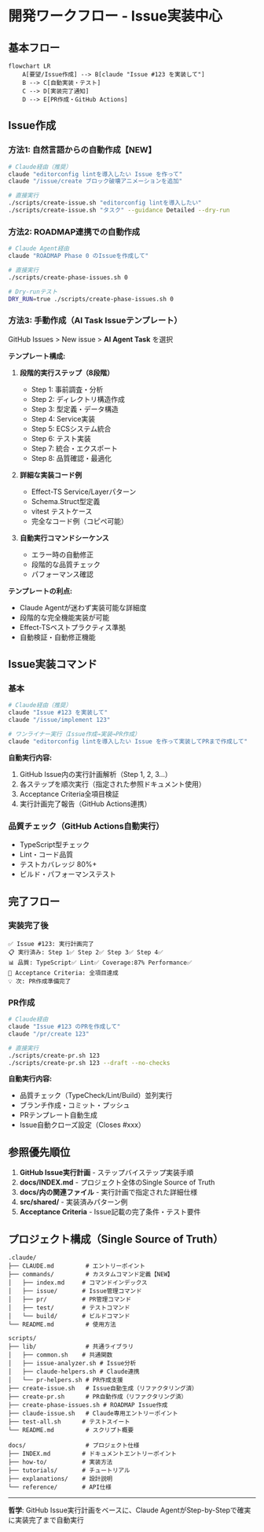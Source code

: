 # 開発ワークフロー - Issue実装中心
## 基本フロー

```mermaid
flowchart LR
    A[要望/Issue作成] --> B[claude "Issue #123 を実装して"]
    B --> C[自動実装・テスト]
    C --> D[実装完了通知]
    D --> E[PR作成・GitHub Actions]
```

## Issue作成
### 方法1: 自然言語からの自動作成【NEW】

```bash
# Claude経由（推奨）
claude "editorconfig lintを導入したい Issue を作って"
claude "/issue/create ブロック破壊アニメーションを追加"

# 直接実行
./scripts/create-issue.sh "editorconfig lintを導入したい"
./scripts/create-issue.sh "タスク" --guidance Detailed --dry-run
```

### 方法2: ROADMAP連携での自動作成

```bash
# Claude Agent経由
claude "ROADMAP Phase 0 のIssueを作成して"

# 直接実行
./scripts/create-phase-issues.sh 0

# Dry-runテスト
DRY_RUN=true ./scripts/create-phase-issues.sh 0
```

### 方法3: 手動作成（AI Task Issueテンプレート）

GitHub Issues > New issue > **AI Agent Task** を選択

**テンプレート構成:**
1. **段階的実行ステップ（8段階）**
   - Step 1: 事前調査・分析
   - Step 2: ディレクトリ構造作成
   - Step 3: 型定義・データ構造
   - Step 4: Service実装
   - Step 5: ECSシステム統合
   - Step 6: テスト実装
   - Step 7: 統合・エクスポート
   - Step 8: 品質確認・最適化

2. **詳細な実装コード例**
   - Effect-TS Service/Layerパターン
   - Schema.Struct型定義
   - vitest テストケース
   - 完全なコード例（コピペ可能）

3. **自動実行コマンドシーケンス**
   - エラー時の自動修正
   - 段階的な品質チェック
   - パフォーマンス確認

**テンプレートの利点:**
- Claude Agentが迷わず実装可能な詳細度
- 段階的な完全機能実装が可能
- Effect-TSベストプラクティス準拠
- 自動検証・自動修正機能

## Issue実装コマンド
### 基本

```bash
# Claude経由（推奨）
claude "Issue #123 を実装して"
claude "/issue/implement 123"

# ワンライナー実行（Issue作成→実装→PR作成）
claude "editorconfig lintを導入したい Issue を作って実装してPRまで作成して"
```

**自動実行内容:**
1. GitHub Issue内の実行計画解析（Step 1, 2, 3...）
2. 各ステップを順次実行（指定された参照ドキュメント使用）
3. Acceptance Criteria全項目検証
4. 実行計画完了報告（GitHub Actions連携）

### 品質チェック（GitHub Actions自動実行）

- TypeScript型チェック
- Lint・コード品質
- テストカバレッジ 80%+
- ビルド・パフォーマンステスト

## 完了フロー
### 実装完了後
```
✅ Issue #123: 実行計画完了
📋 実行済み: Step 1✅ Step 2✅ Step 3✅ Step 4✅
📊 品質: TypeScript✅ Lint✅ Coverage:87% Performance✅
🎯 Acceptance Criteria: 全項目達成
💡 次: PR作成準備完了
```

### PR作成

```bash
# Claude経由
claude "Issue #123 のPRを作成して"
claude "/pr/create 123"

# 直接実行
./scripts/create-pr.sh 123
./scripts/create-pr.sh 123 --draft --no-checks
```

**自動実行内容:**
- 品質チェック（TypeCheck/Lint/Build）並列実行
- ブランチ作成・コミット・プッシュ
- PRテンプレート自動生成
- Issue自動クローズ設定（Closes #xxx）

## 参照優先順位

1. **GitHub Issue実行計画** - ステップバイステップ実装手順
2. **docs/INDEX.md** - プロジェクト全体のSingle Source of Truth
3. **docs/内の関連ファイル** - 実行計画で指定された詳細仕様
4. **src/shared/** - 実装済みパターン例
5. **Acceptance Criteria** - Issue記載の完了条件・テスト要件

## プロジェクト構成（Single Source of Truth）

```
.claude/
├── CLAUDE.md         # エントリーポイント
├── commands/         # カスタムコマンド定義【NEW】
│   ├── index.md     # コマンドインデックス
│   ├── issue/       # Issue管理コマンド
│   ├── pr/          # PR管理コマンド
│   ├── test/        # テストコマンド
│   └── build/       # ビルドコマンド
└── README.md         # 使用方法

scripts/
├── lib/              # 共通ライブラリ
│   ├── common.sh    # 共通関数
│   ├── issue-analyzer.sh # Issue分析
│   ├── claude-helpers.sh # Claude連携
│   └── pr-helpers.sh # PR作成支援
├── create-issue.sh   # Issue自動生成（リファクタリング済）
├── create-pr.sh      # PR自動作成（リファクタリング済）
├── create-phase-issues.sh # ROADMAP Issue作成
├── claude-issue.sh   # Claude専用エントリーポイント
├── test-all.sh      # テストスイート
└── README.md         # スクリプト概要

docs/                 # プロジェクト仕様
├── INDEX.md         # ドキュメントエントリーポイント
├── how-to/          # 実装方法
├── tutorials/       # チュートリアル
├── explanations/    # 設計説明
└── reference/       # API仕様
```

---

**哲学**: GitHub Issue実行計画をベースに、Claude AgentがStep-by-Stepで確実に実装完了まで自動実行

